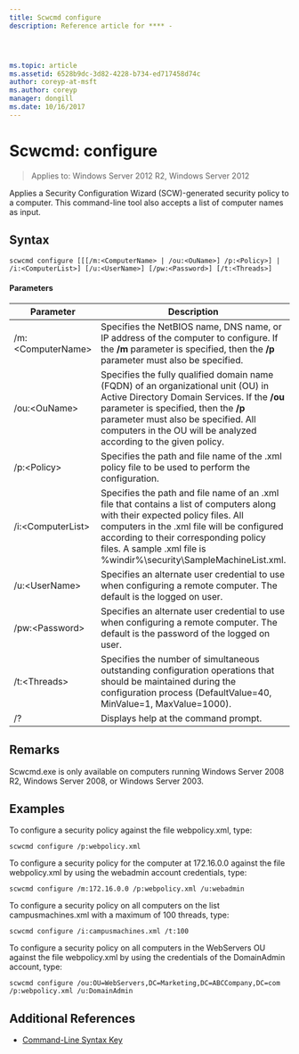```yaml
---
title: Scwcmd configure
description: Reference article for **** -




ms.topic: article
ms.assetid: 6528b9dc-3d82-4228-b734-ed717458d74c
author: coreyp-at-msft
ms.author: coreyp
manager: dongill
ms.date: 10/16/2017
---
```


# Scwcmd: configure

> Applies to: Windows Server 2012 R2, Windows Server 2012

Applies a Security Configuration Wizard (SCW)-generated security policy to a computer. This command-line tool also accepts a list of computer names as input.

## Syntax

```
scwcmd configure [[[/m:<ComputerName> | /ou:<OuName>] /p:<Policy>] | /i:<ComputerList>] [/u:<UserName>] [/pw:<Password>] [/t:<Threads>]
```

#### Parameters

|Parameter|Description|
|---------|-----------|
|/m:\<ComputerName>|Specifies the NetBIOS name, DNS name, or IP address of the computer to configure. If the **/m** parameter is specified, then the **/p** parameter must also be specified.|
|/ou:\<OuName>|Specifies the fully qualified domain name (FQDN) of an organizational unit (OU) in Active Directory Domain Services. If the **/ou** parameter is specified, then the **/p** parameter must also be specified. All computers in the OU will be analyzed according to the given policy.|
|/p:\<Policy>|Specifies the path and file name of the .xml policy file to be used to perform the configuration.|
|/i:\<ComputerList>|Specifies the path and file name of an .xml file that contains a list of computers along with their expected policy files. All computers in the .xml file will be configured according to their corresponding policy files. A sample .xml file is %windir%\security\SampleMachineList.xml.|
|/u:\<UserName>|Specifies an alternate user credential to use when configuring a remote computer. The default is the logged on user.|
|/pw:\<Password>|Specifies an alternate user credential to use when configuring a remote computer. The default is the password of the logged on user.|
|/t:\<Threads>|Specifies the number of simultaneous outstanding configuration operations that should be maintained during the configuration process (DefaultValue=40, MinValue=1, MaxValue=1000).|
|/?|Displays help at the command prompt.|

## Remarks

Scwcmd.exe is only available on computers running Windows Server 2008 R2, Windows Server 2008, or Windows Server 2003.

## Examples

To configure a security policy against the file webpolicy.xml, type:
```
scwcmd configure /p:webpolicy.xml
```
To configure a security policy for the computer at 172.16.0.0 against the file webpolicy.xml by using the webadmin account credentials, type:
```
scwcmd configure /m:172.16.0.0 /p:webpolicy.xml /u:webadmin
```
To configure a security policy on all computers on the list campusmachines.xml with a maximum of 100 threads, type:
```
scwcmd configure /i:campusmachines.xml /t:100
```
To configure a security policy on all computers in the WebServers OU against the file webpolicy.xml by using the credentials of the DomainAdmin account, type:
```
scwcmd configure /ou:OU=WebServers,DC=Marketing,DC=ABCCompany,DC=com /p:webpolicy.xml /u:DomainAdmin
```

## Additional References

- [Command-Line Syntax Key](command-line-syntax-key.md)